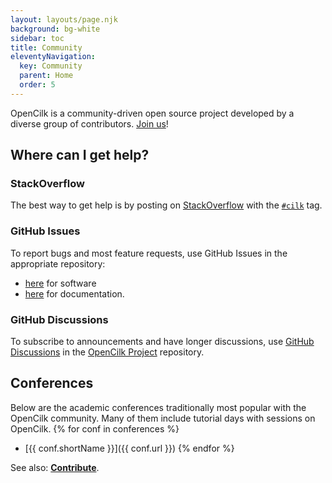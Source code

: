 ```yaml
---
layout: layouts/page.njk
background: bg-white
sidebar: toc
title: Community
eleventyNavigation:
  key: Community
  parent: Home
  order: 5
---
```


OpenCilk is a community-driven open source project developed by a diverse group of contributors. [Join us](/community/join-us/)!

## Where can I get help?

### StackOverflow
The best way to get help is by posting on [StackOverflow](https://stackoverflow.com/) with the <a href="https://stackoverflow.com/questions/tagged/cilk"><code>#cilk</code></a> tag.

### GitHub Issues
To report bugs and most feature requests, use GitHub Issues in the appropriate repository: 

- [here](https://github.com/OpenCilk/opencilk-project/issues) for software
- [here](https://github.com/OpenCilk/www.opencilk.org/issues) for documentation.

### GitHub Discussions
To subscribe to announcements and have longer discussions,
use [GitHub Discussions](https://github.com/OpenCilk/opencilk-project/discussions) in the [OpenCilk Project](https://github.com/OpenCilk/opencilk-project) repository.

## Conferences
Below are the academic conferences traditionally most popular with the OpenCilk community. Many of them include tutorial days with sessions on OpenCilk.
{% for conf in  conferences %}
 - [{{ conf.shortName }}]({{ conf.url }})
{% endfor %}

See also: **[Contribute](/contribute)**.